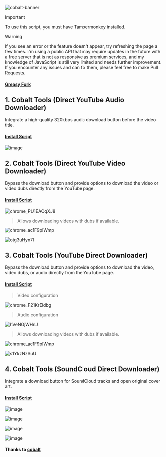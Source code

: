 ![cobalt-banner](https://github.com/user-attachments/assets/394c413d-a9f0-4210-8c7f-5328f73501bc)

> [!IMPORTANT]
> To use this script, you must have Tampermonkey installed.

> [!WARNING]
> If you see an error or the feature doesn't appear, try refreshing the page a few times. I'm using a public API that may require updates in the future with a free server that is not as responsive as premium services, and my knowledge of JavaScript is still very limited and needs further improvement. If you encounter any issues and can fix them, please feel free to make Pull Requests.

#### [Greasy Fork](https://greasyfork.org/en/users/1382928-exyezed)

## 1. Cobalt Tools (Direct YouTube Audio Downloader)

Integrate a high-quality 320kbps audio download button before the video title.

#### [Install Script](https://update.greasyfork.org/scripts/515023/Cobalt%20Tools%20%28Direct%20YouTube%20Audio%20Downloader%29.user.js)

![image](https://github.com/user-attachments/assets/1ad2713c-11c4-44ba-95c0-20c174ef4906)

## 2. Cobalt Tools (Direct YouTube Video Downloader)

Bypass the download button and provide options to download the video or video dubs directly from the YouTube page.

#### [Install Script](https://update.greasyfork.org/scripts/515024/Cobalt%20Tools%20%28Direct%20YouTube%20Video%20Downloader%29.user.js)

![chrome_PU1EAOqXJ8](https://github.com/user-attachments/assets/036e4297-1787-4534-b887-44f36c6f7e98)

> Allows downloading videos with dubs if available.

![chrome_ac1F9pIWmp](https://github.com/user-attachments/assets/b32d7750-f830-4d33-8b99-c7ec72f087e0)

![otg3uHyn7l](https://github.com/user-attachments/assets/75cd366c-018a-4bf8-8001-f7076649b6b9)

## 3. Cobalt Tools (YouTube Direct Downloader)

Bypass the download button and provide options to download the video, video dubs, or audio directly from the YouTube page.

#### [Install Script](https://update.greasyfork.org/scripts/515230/Cobalt%20Tools%20%28YouTube%20Direct%20Downloader%29.user.js)

> Video configuration

![chrome_F21KrEldbg](https://github.com/user-attachments/assets/7f138599-bfbb-4543-8220-87f33ec2430e)

> Audio configuration

![hVeNGjWHnJ](https://github.com/user-attachments/assets/e20fe4f6-7516-408c-8b1f-ad87e3d92590)

> Allows downloading videos with dubs if available.

![chrome_ac1F9pIWmp](https://github.com/user-attachments/assets/1a3075c4-72ca-41c9-89ee-459894799114)

![s1YkzNzSuU](https://github.com/user-attachments/assets/0fc5985c-e4f5-49df-8d0e-366384f4553c)

## 4. Cobalt Tools (SoundCloud Direct Downloader)

Integrate a download button for SoundCloud tracks and open original cover art.

#### [Install Script](https://update.greasyfork.org/scripts/515120/Cobalt%20Tools%20%28SoundCloud%20Direct%20Downloader%29.user.js)

![image](https://github.com/user-attachments/assets/29200e8a-1fce-4cd1-a5d6-ca24e57adb5c)

![image](https://github.com/user-attachments/assets/3ec8b343-5941-411d-bfbf-9028b97a3691)

![image](https://github.com/user-attachments/assets/05e0f6fa-b5b6-400d-86f0-817b5696ef84)

![image](https://github.com/user-attachments/assets/6171a4fe-943b-4edd-b259-c947262df021)

#### Thanks to [cobalt](https://github.com/imputnet/cobalt)
